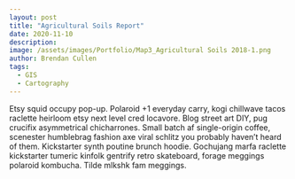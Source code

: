 ```yaml
---
layout: post
title: "Agricultural Soils Report"
date: 2020-11-10
description: 
image: /assets/images/Portfolio/Map3_Agricultural Soils 2018-1.png
author: Brendan Cullen
tags:
  - GIS
  - Cartography
---
```


Etsy squid occupy pop-up. Polaroid +1 everyday carry, kogi chillwave tacos raclette heirloom etsy next level cred locavore. Blog street art DIY, pug crucifix asymmetrical chicharrones. Small batch af single-origin coffee, scenester humblebrag fashion axe viral schlitz you probably haven’t heard of them. Kickstarter synth poutine brunch hoodie. Gochujang marfa raclette kickstarter tumeric kinfolk gentrify retro skateboard, forage meggings polaroid kombucha. Tilde mlkshk fam meggings.